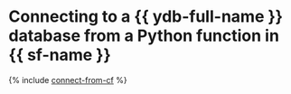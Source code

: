 # Connecting to a {{ ydb-full-name }} database from a Python function in {{ sf-name }}

{% include [connect-from-cf](../../_tutorials/serverless/connect-from-cf.md) %}